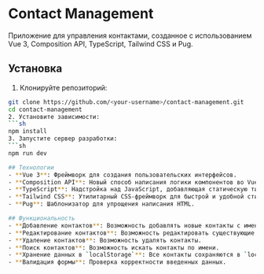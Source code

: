 # Contact Management

Приложение для управления контактами, созданное с использованием Vue 3, Composition API, TypeScript, Tailwind CSS и Pug.

## Установка

1. Клонируйте репозиторий:

````sh
git clone https://github.com/<your-username>/contact-management.git
cd contact-management
2. Установите зависимости:
```sh
npm install
3. Запустите сервер разработки:
```sh
npm run dev

## Технологии
- **Vue 3**: Фреймворк для создания пользовательских интерфейсов.
- **Composition API**: Новый способ написания логики компонентов во Vue 3.
- **TypeScript**: Надстройка над JavaScript, добавляющая статическую типизацию.
- **Tailwind CSS**: Утилитарный CSS-фреймворк для быстрой и удобной стилизации.
- **Pug**: Шаблонизатор для упрощения написания HTML.

## Функциональность
- **Добавление контактов**: Возможность добавлять новые контакты с именем и телефоном.
- **Редактирование контактов**: Возможность редактировать существующие контакты.
- **Удаление контактов**: Возможность удалять контакты.
- **Поиск контактов**: Возможность искать контакты по имени.
- **Хранение данных в `localStorage`**: Все контакты сохраняются в `localStorage`, что позволяет сохранять данные между сеансами.
- **Валидация формы**: Проверка корректности введенных данных.
````

